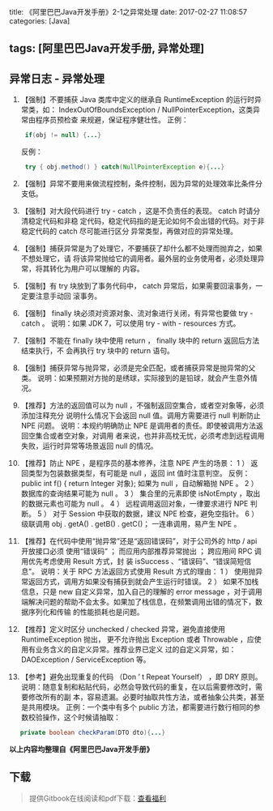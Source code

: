 

title: 《阿里巴巴Java开发手册》2-1之异常处理
date: 2017-02-27 11:08:57
categories: [Java]


tags: [阿里巴巴Java开发手册, 异常处理]
---

## 异常日志 - 异常处理

1. 【强制】不要捕获 Java 类库中定义的继承自 RuntimeException 的运行时异常类，如：
   IndexOutOfBoundsException / NullPointerException，这类异常由程序员预检查
   来规避，保证程序健壮性。
   正例：

   ``` java
    if(obj != null) {...}
   ```

   反例：

   ``` java
    try { obj.method() } catch(NullPointerException e){...}
   ```

2. 【强制】异常不要用来做流程控制，条件控制，因为异常的处理效率比条件分支低。

<!-- more -->

3. 【强制】对大段代码进行 try - catch ，这是不负责任的表现。 catch 时请分清稳定代码和非稳
   定代码，稳定代码指的是无论如何不会出错的代码。对于非稳定代码的 catch 尽可能进行区分
   异常类型，再做对应的异常处理。

4. 【强制】捕获异常是为了处理它，不要捕获了却什么都不处理而抛弃之，如果不想处理它，请
   将该异常抛给它的调用者。最外层的业务使用者，必须处理异常，将其转化为用户可以理解的
   内容。

5. 【强制】有 try 块放到了事务代码中， catch 异常后，如果需要回滚事务，一定要注意手动回
   滚事务。

6. 【强制】 finally 块必须对资源对象、流对象进行关闭，有异常也要做 try - catch 。
   说明：如果 JDK 7，可以使用 try - with - resources 方式。

7. 【强制】不能在 finally 块中使用 return ， finally 块中的 return 返回后方法结束执行，不
   会再执行 try 块中的 return 语句。

8. 【强制】捕获异常与抛异常，必须是完全匹配，或者捕获异常是抛异常的父类。
   说明：如果预期对方抛的是绣球，实际接到的是铅球，就会产生意外情况。

9. 【推荐】方法的返回值可以为 null ，不强制返回空集合，或者空对象等，必须添加注释充分
   说明什么情况下会返回 null 值。调用方需要进行 null 判断防止 NPE 问题。
   说明：本规约明确防止 NPE 是调用者的责任。即使被调用方法返回空集合或者空对象，对调用
   者来说，也并非高枕无忧，必须考虑到远程调用失败，运行时异常等场景返回 null 的情况。

10. 【推荐】防止 NPE ，是程序员的基本修养，注意 NPE 产生的场景：
   1 ） 返回类型为包装数据类型，有可能是 null ，返回 int 值时注意判空。
   反例： public int f() {  return Integer 对象}; 如果为 null ，自动解箱抛 NPE 。
   2 ） 数据库的查询结果可能为 null 。
   3 ） 集合里的元素即使 isNotEmpty ，取出的数据元素也可能为 null 。
   4 ） 远程调用返回对象，一律要求进行 NPE 判断。
   5 ） 对于 Session 中获取的数据，建议 NPE 检查，避免空指针。
   6 ） 级联调用 obj . getA() . getB() . getC()； 一连串调用，易产生 NPE 。

11. 【推荐】在代码中使用“抛异常”还是“返回错误码”，对于公司外的 http / api 开放接口必须
   使用“错误码” ； 而应用内部推荐异常抛出 ； 跨应用间 RPC 调用优先考虑使用 Result 方式，封
   装 isSuccess 、“错误码”、“错误简短信息”。
   说明：关于 RPC 方法返回方式使用 Result 方式的理由：
   1 ） 使用抛异常返回方式，调用方如果没有捕获到就会产生运行时错误。
   2 ） 如果不加栈信息，只是 new 自定义异常，加入自己的理解的 error message ，对于调用
   端解决问题的帮助不会太多。如果加了栈信息，在频繁调用出错的情况下，数据序列化和传输
   的性能损耗也是问题。

12. 【推荐】定义时区分 unchecked /  checked 异常，避免直接使用 RuntimeException 抛出，
   更不允许抛出 Exception 或者 Throwable ，应使用有业务含义的自定义异常。推荐业界已定义
   过的自定义异常，如： DAOException /  ServiceException 等。

13. 【参考】避免出现重复的代码 （Don ’ t Repeat Yourself） ，即 DRY 原则。
   说明：随意复制和粘贴代码，必然会导致代码的重复，在以后需要修改时，需要修改所有的副
   本，容易遗漏。必要时抽取共性方法，或者抽象公共类，甚至是共用模块。
   正例：一个类中有多个 public 方法，都需要进行数行相同的参数校验操作，这个时候请抽取：

``` java
   private boolean checkParam(DTO dto){...}
```

**以上内容均整理自《阿里巴巴Java开发手册》**

## 下载

> 提供Gitbook在线阅读和pdf下载：[查看福利](https://www.gitbook.com/book/goghtsui/-java/details)